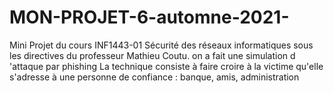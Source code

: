 # MON-PROJET-6-automne-2021-
Mini Projet du cours INF1443-01 Sécurité des réseaux informatiques sous les directives du professeur Mathieu Coutu. on a fait une simulation d 'attaque par phishing La technique consiste à faire croire à la victime qu'elle s'adresse à une personne de confiance : banque, amis, administration
